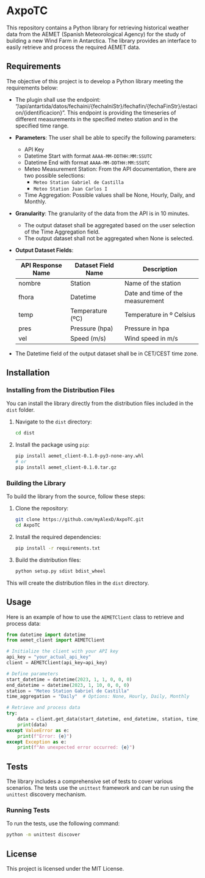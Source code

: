 # AxpoTC

This repository contains a Python library for retrieving historical weather data from the AEMET (Spanish Meteorological Agency) for the study of building a new Wind Farm in Antarctica. The library provides an interface to easily retrieve and process the required AEMET data.

## Requirements

The objective of this project is to develop a Python library meeting the requirements below:

-	The plugin shall use the endpoint: “/api/antartida/datos/fechaini/{fechaIniStr}/fechafin/{fechaFinStr}/estacion/{identificacion}”. This endpoint is providing the timeseries of different measurements in the specified meteo station and in the specified time range.

- **Parameters**: The user shall be able to specify the following parameters:
  - API Key
  - Datetime Start with format `AAAA-MM-DDTHH:MM:SSUTC`
  - Datetime End with format `AAAA-MM-DDTHH:MM:SSUTC`
  - Meteo Measurement Station: From the API documentation, there are two possible selections:
    - `Meteo Station Gabriel de Castilla`
    - `Meteo Station Juan Carlos I`
  - Time Aggregation: Possible values shall be None, Hourly, Daily, and Monthly.

- **Granularity**: The granularity of the data from the API is in 10 minutes.
  - The output dataset shall be aggregated based on the user selection of the Time Aggregation field.
  - The output dataset shall not be aggregated when None is selected.

- **Output Dataset Fields**:

  | API Response Name | Dataset Field Name   | Description                   |
  |-------------------|----------------------|-------------------------------|
  | nombre            | Station              | Name of the station           |
  | fhora             | Datetime             | Date and time of the measurement |
  | temp              | Temperature (ºC)     | Temperature in º Celsius      |
  | pres              | Pressure (hpa)       | Pressure in hpa               |
  | vel               | Speed (m/s)          | Wind speed in m/s             |

- The Datetime field of the output dataset shall be in CET/CEST time zone.

## Installation

### Installing from the Distribution Files

You can install the library directly from the distribution files included in the `dist` folder.

1. Navigate to the `dist` directory:
    ```bash
    cd dist
    ```

2. Install the package using `pip`:
    ```bash
    pip install aemet_client-0.1.0-py3-none-any.whl
    # or
    pip install aemet_client-0.1.0.tar.gz
    ```

### Building the Library

To build the library from the source, follow these steps:

1. Clone the repository:
    ```bash
    git clone https://github.com/myAlexD/AxpoTC.git
    cd AxpoTC
    ```

2. Install the required dependencies:
    ```bash
    pip install -r requirements.txt
    ```

3. Build the distribution files:
    ```bash
    python setup.py sdist bdist_wheel
    ```

This will create the distribution files in the `dist` directory.

## Usage

Here is an example of how to use the `AEMETClient` class to retrieve and process data:

```python
from datetime import datetime
from aemet_client import AEMETClient

# Initialize the client with your API key
api_key = "your_actual_api_key"
client = AEMETClient(api_key=api_key)

# Define parameters
start_datetime = datetime(2023, 1, 1, 0, 0, 0)
end_datetime = datetime(2023, 1, 10, 0, 0, 0)
station = "Meteo Station Gabriel de Castilla"
time_aggregation = "Daily"  # Options: None, Hourly, Daily, Monthly

# Retrieve and process data
try:
    data = client.get_data(start_datetime, end_datetime, station, time_aggregation)
    print(data)
except ValueError as e:
    print(f"Error: {e}")
except Exception as e:
    print(f"An unexpected error occurred: {e}")

```



## Tests

The library includes a comprehensive set of tests to cover various scenarios. The tests use the `unittest` framework and can be run using the `unittest` discovery mechanism.

### Running Tests

To run the tests, use the following command:

```bash
python -m unittest discover
```
## License

This project is licensed under the MIT License.
